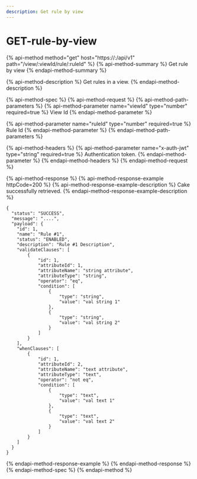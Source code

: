 ```yaml
---
description: Get rule by view
---
```


# GET-rule-by-view

{% api-method method="get" host="https://<host>:<port>/api/v1" path="/view/:viewId/rule/:ruleId" %}
{% api-method-summary %}
Get rule by view
{% endapi-method-summary %}

{% api-method-description %}
Get rules in a view.
{% endapi-method-description %}

{% api-method-spec %}
{% api-method-request %}
{% api-method-path-parameters %}
{% api-method-parameter name="viewId" type="number" required=true %}
View Id
{% endapi-method-parameter %}

{% api-method-parameter name="ruleId" type="number" required=true %}
Rule Id
{% endapi-method-parameter %}
{% endapi-method-path-parameters %}

{% api-method-headers %}
{% api-method-parameter name="x-auth-jwt" type="string" required=true %}
Authentication token.
{% endapi-method-parameter %}
{% endapi-method-headers %}
{% endapi-method-request %}

{% api-method-response %}
{% api-method-response-example httpCode=200 %}
{% api-method-response-example-description %}
Cake successfully retrieved.
{% endapi-method-response-example-description %}

```
{
  "status": "SUCCESS",
  "message": "....",
  "payload": {
    "id": 1,
    "name": "Rule #1",
    "status": "ENABLED",
    "description": "Rule #1 Description",
    "validateClauses": [
        {
            "id": 1,
            "attributeId": 1,
            "attributeName": "string attribute",
            "attributeType": "string",
            "operator": "eq",
            "condition": [
                {
                    "type": "string",
                    "value": "val string 1"
                },
                {
                    "type": "string",
                    "value": "val string 2"
                }
            ]
        }
    ],
    "whenClauses": [
        {
            "id": 1,
            "attributeId": 2,
            "attributeName": "text attribute",
            "attributeType": "text",
            "operator": "not eq",
            "condition": [
                {
                    "type": "text",
                    "value": "val text 1"
                },
                {
                    "type": "text",
                    "value": "val text 2"
                }
            ]
        }
    ]
  }
}
```
{% endapi-method-response-example %}
{% endapi-method-response %}
{% endapi-method-spec %}
{% endapi-method %}



